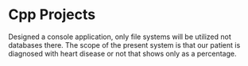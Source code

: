 # Cpp Projects
Designed a console application, only file systems will be utilized not databases there. 
The scope of the present system is that our patient is diagnosed with heart disease or not that shows only as a percentage.

